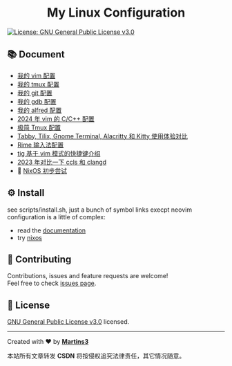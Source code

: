 <h1 align="center">My Linux Configuration</h1>
<p>
  <a href="https://www.gnu.org/licenses/gpl-3.0.en.html" target="_blank">
    <img alt="License: GNU General Public License v3.0" src="https://img.shields.io/badge/License-GNU General Public License v3.0-yellow.svg" />
  </a>
</p>

## 📚 Document

- [我的 vim 配置](./docs/mynvim.md)
- [我的 tmux 配置](./docs/mytmux.md)
- [我的 git 配置](./git/.gitconfig)
- [我的 gdb 配置](./gdb/.gdbinit)
- [我的 alfred 配置](./docs/alfred.md)
- [2024 年 vim 的 C/C++ 配置](./docs/nvim.md)
- [极简 Tmux 配置](./docs/tmux.md)
- [Tabby, Tilix, Gnome Terminal, Alacritty 和 Kitty 使用体验对比](./docs/terminals.md)
- [Rime 输入法配置](./docs/rime.md)
- [tig 基于 vim 模式的快捷键介绍](./docs/tig.md)
- [2023 年对比一下 ccls 和 clangd](./docs/ccls-vs-clangd.md)
- 🚧 [NixOS 初步尝试](./docs/nix.md)

## ⚙ Install

see scripts/install.sh, just a bunch of symbol links execpt neovim configuration is a little of complex:

- read the [documentation](./docs/nvim.md)
- try [nixos](./docs/nix.md)

## 🤝 Contributing

Contributions, issues and feature requests are welcome!<br />Feel free to check [issues page](https://github.com/Martins3/My-Linux-config/issues).

## 📝 License

[GNU General Public License v3.0](https://www.gnu.org/licenses/gpl-3.0.en.html) licensed.

---

Created with ❤️ by [**Martins3**](https://martins3.github.io/)

<script src="https://giscus.app/client.js"
        data-repo="Martins3/My-Linux-Config"
        data-repo-id="MDEwOlJlcG9zaXRvcnkyMTUwMDkyMDU="
        data-category="General"
        data-category-id="MDE4OkRpc2N1c3Npb25DYXRlZ29yeTMyODc0NjA5"
        data-mapping="pathname"
        data-reactions-enabled="1"
        data-emit-metadata="0"
        data-input-position="bottom"
        data-theme="light"
        data-lang="en"
        crossorigin="anonymous"
        async>
</script>

本站所有文章转发 **CSDN** 将按侵权追究法律责任，其它情况随意。
